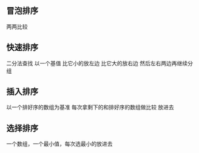 ## 冒泡排序
两两比较
## 快速排序
二分法查找 以一个基值 比它小的放左边 比它大的放右边 然后左右两边再继续分组
## 插入排序
以一个排好序的数组为基准 每次拿剩下的和排好序的数组做比较 放进去
## 选择排序
一个数组，一个最小值，每次选最小的放进去

